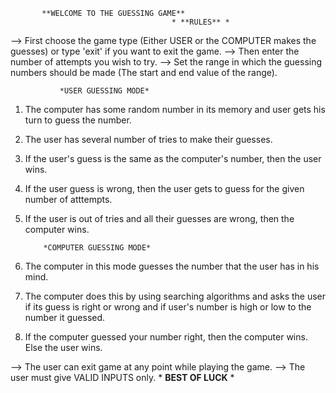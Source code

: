            **WELCOME TO THE GUESSING GAME**                         
                                        * **RULES** *
   --> First choose the game type (Either USER or the COMPUTER makes the guesses) or type 'exit' if you want to exit the game.
   --> Then enter the number of attempts you wish to try.
   --> Set the range in which the guessing numbers should be made (The start and end value of the range).

               *USER GUESSING MODE*
  1.  The computer has some random number in its memory and user gets his turn to guess the number.
  2. The user has several number of tries to make their guesses.
  3. If the user's guess is the same as the computer's number, then the user wins.
  4. If the user guess is wrong, then the user gets to guess for the given number of atttempts.
  5. If the user is out of tries and all their guesses are wrong, then the computer wins.

             *COMPUTER GUESSING MODE*
  1. The computer in this mode guesses the number that the user has in his mind.
  2. The computer does this by using searching algorithms and asks the user if its guess is right or wrong and if user's number is high or low to 
   the number it guessed.
  3. If the computer guessed your number right, then the computer wins. Else the user wins.

   --> The user can exit game at any point while playing the game.
   --> The user must give VALID INPUTS only.
               * **BEST OF LUCK** *